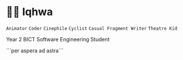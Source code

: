 # 🧙‍♂️ Iqhwa

`Animator` `Coder` `Cinephile` `Cyclist` `Casual Fragment Writer` `Theatre Kid`

<p>Year 2 BICT Software Engineering Student</p>
<p>```per aspera ad astra```</p>

<!--
https://youtu.be/9A8sQZDRn5o?t=147

**arsenie-sarmiento/arsenie-sarmiento** is a ✨ _special_ ✨ repository because its `README.md` (this file) appears on your GitHub profile.

Here are some ideas to get you started:

- 🔭 I’m currently working on ...
- 🌱 I’m currently learning ...
- 👯 I’m looking to collaborate on ...
- 🤔 I’m looking for help with ...
- 💬 Ask me about ...
- 📫 How to reach me: ...
- 😄 Pronouns: ...
- ⚡ Fun fact: ...
-->
